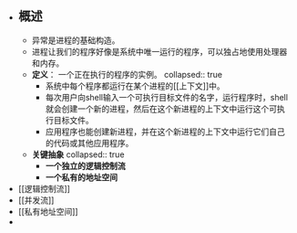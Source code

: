 - ## 概述
	- 异常是进程的基础构造。
	- 进程让我们的程序好像是系统中唯一运行的程序，可以独占地使用处理器和内存。
	- **定义**： 一个正在执行的程序的实例。
	  collapsed:: true
		- 系统中每个程序都运行在某个进程的[[上下文]]中。
		- 每次用户向shell输入一个可执行目标文件的名字，运行程序时，shell就会创建一个新的进程，然后在这个新进程的上下文中运行这个可执行目标文件。
		- 应用程序也能创建新进程，并在这个新进程的上下文中运行它们自己的代码或其他应用程序。
	- **关键抽象**
	  collapsed:: true
		- **一个独立的逻辑控制流**
		- **一个私有的地址空间**
- [[逻辑控制流]]
- [[并发流]]
- [[私有地址空间]]
-